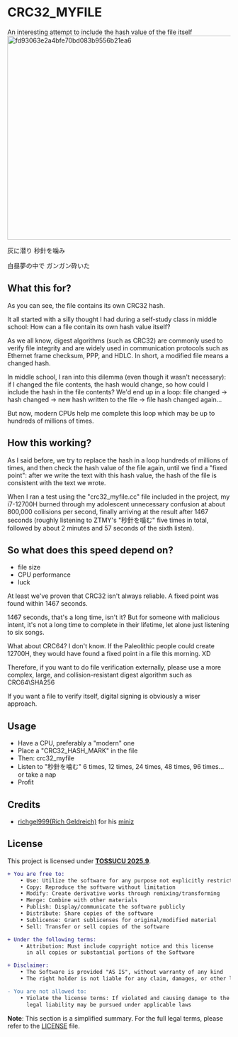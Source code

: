 # CRC32_MYFILE
An interesting attempt to include the hash value of the file itself
<img width="1022" height="460" alt="fd93063e2a4bfe70bd083b9556b21ea6" src="https://github.com/user-attachments/assets/d1ade3ad-0a0b-458e-a379-d25faf427bc7" />

灰に潜り 秒針を噛み

白昼夢の中で ガンガン砕いた

## What this for?

As you can see, the file contains its own CRC32 hash.

It all started with a silly thought I had during a self-study class in middle school: How can a file contain its own hash value itself?

As we all know, digest algorithms (such as CRC32) are commonly used to verify file integrity and are widely used in communication protocols such as Ethernet frame checksum, PPP, and HDLC. In short, a modified file means a changed hash.

In middle school, I ran into this dilemma (even though it wasn't necessary): if I changed the file contents, the hash would change, so how could I include the hash in the file contents? We'd end up in a loop: file changed -> hash changed -> new hash written to the file -> file hash changed again...

But now, modern CPUs help me complete this loop which may be up to hundreds of millions of times.

## How this working?

As I said before, we try to replace the hash in a loop hundreds of millions of times, and then check the hash value of the file again, until we find a "fixed point": after we write the text with this hash value, the hash of the file is consistent with the text we wrote.

When I ran a test using the "crc32_myfile.cc" file included in the project, my i7-12700H burned through my adolescent unnecessary confusion at about 800,000 collisions per second, finally arriving at the result after 1467 seconds (roughly listening to ZTMY's "秒針を噛む" five times in total, followed by about 2 minutes and 57 seconds of the sixth listen).

## So what does this speed depend on?
- file size
- CPU performance
- luck

At least we've proven that CRC32 isn't always reliable. A fixed point was found within 1467 seconds.

1467 seconds, that's a long time, isn't it? But for someone with malicious intent, it's not a long time to complete in their lifetime, let alone just listening to six songs.

What about CRC64? I don't know. If the Paleolithic people could create 12700H, they would have found a fixed point in a file this morning. XD

Therefore, if you want to do file verification externally, please use a more complex, large, and collision-resistant digest algorithm such as CRC64\SHA256

If you want a file to verify itself, digital signing is obviously a wiser approach.

## Usage

- Have a CPU, preferably a "modern" one
- Place a "CRC32_HASH_MARK" in the file
- Then: crc32_myfile <thefile>
- Listen to "秒針を噛む" 6 times, 12 times, 24 times, 48 ​​times, 96 times... or take a nap
- Profit

## Credits
- [richgel999(Rich Geldreich)](https://github.com/richgel999/) for his [miniz](https://github.com/richgel999/miniz)

## License

This project is licensed under [**TOSSUCU 2025.9**](LICENSE).
```diff
+ You are free to:
    • Use: Utilize the software for any purpose not explicitly restricted
    • Copy: Reproduce the software without limitation
    • Modify: Create derivative works through remixing/transforming
    • Merge: Combine with other materials
    • Publish: Display/communicate the software publicly
    • Distribute: Share copies of the software
    • Sublicense: Grant sublicenses for original/modified material
    • Sell: Transfer or sell copies of the software

+ Under the following terms:
    • Attribution: Must include copyright notice and this license
      in all copies or substantial portions of the Software

+ Disclaimer:
    • The Software is provided "AS IS", without warranty of any kind
    • The right holder is not liable for any claim, damages, or other liability

- You are not allowed to:
    • Violate the license terms: If violated and causing damage to the right holder,
      legal liability may be pursued under applicable laws

```
**Note**: This section is a simplified summary. For the full legal terms, please refer to the [LICENSE](LICENSE) file.
